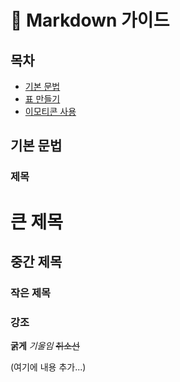# 📝 Markdown 가이드

## 목차
- [기본 문법](#기본-문법)
- [표 만들기](#표-만들기)
- [이모티콘 사용](#이모티콘-사용)

## 기본 문법
### 제목
# 큰 제목
## 중간 제목
### 작은 제목

### 강조
**굵게** *기울임* ~~취소선~~

(여기에 내용 추가...)
```
